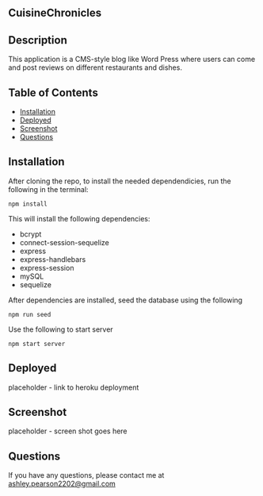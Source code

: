 ## CuisineChronicles

## Description
This application is a CMS-style blog like Word Press where users can come and post reviews on different restaurants and dishes.

## Table of Contents

- [Installation](#installtion)
- [Deployed](#deployed)
- [Screenshot](#screenshot)
- [Questions](#questions)


## Installation
After cloning the repo, to install the needed dependendicies, run the following in the terminal: 

``
npm install 
``

This will install the following dependencies:
 - bcrypt 
 - connect-session-sequelize
 - express
 - express-handlebars
 - express-session
 - mySQL
 - sequelize

 After dependencies are installed, seed the database using the following

 ``
 npm run seed
 ``

 Use the following to start server

 ``
 npm start server
``

## Deployed
placeholder - link to heroku deployment

## Screenshot
placeholder - screen shot goes here


## Questions
If you have any questions, please contact me at ashley.pearson2202@gmail.com

